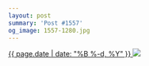 ```yaml
---
layout: post
summary: 'Post #1557'
og_image: 1557-1280.jpg
---
```


<p>
 <time>
  <a href="/1557">
   {{ page.date | date: "%B %-d, %Y" }}
  </a>
 </time>
 <a href="/1557">
  <img sizes="(min-width: 700px) 50vw, calc(100vw - 2rem)" src="{{ site.assets_url }}/1557-640.jpg" srcset="{{ site.assets_url }}/1557-320.jpg 320w, {{ site.assets_url }}/1557-640.jpg 640w, {{ site.assets_url }}/1557-960.jpg 960w, {{ site.assets_url }}/1557-1280.jpg 1280w"/>
 </a>
</p>
